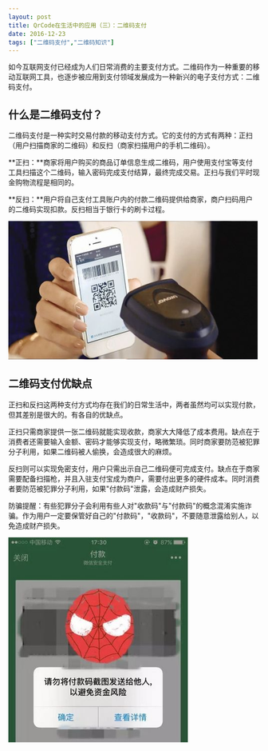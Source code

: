 ```yaml
---
layout: post
title: QrCode在生活中的应用（三）：二维码支付
date: 2016-12-23
tags: ["二维码支付","二维码知识"]
---
```


如今互联网支付已经成为人们日常消费的主要支付方式。二维码作为一种重要的移动互联网工具，也逐步被应用到支付领域发展成为一种新兴的电子支付方式：二维码支付。

## 什么是二维码支付？

二维码支付是一种实时交易付款的移动支付方式。它的支付的方式有两种：正扫（用户扫描商家的二维码）和反扫（商家扫描用户的手机二维码）。

**正扫：**商家将用户购买的商品订单信息生成二维码，用户使用支付宝等支付工具扫描这个二维码，输入密码完成支付结算，最终完成交易。正扫与我们平时现金购物流程是相同的。

**反扫：**用户将自己支付工具账户内的付款二维码提供给商家，商户扫码用户的二维码实现扣款。反扫相当于银行卡的刷卡过程。

![](imgs/p252_1.jpg)

## 二维码支付优缺点

正扫和反扫这两种支付方式均存在我们的日常生活中，两者虽然均可以实现付款，但其差别是很大的。有各自的优缺点。

正扫只需商家提供一张二维码就能实现收款，商家大大降低了成本费用。缺点在于消费者还需要输入金额、密码才能够实现支付，略微繁琐。同时商家要防范被犯罪分子利用，如果二维码被人偷换，会造成很大的麻烦。

反扫则可以实现免密支付，用户只需出示自己二维码便可完成支付。缺点在于商家需要配备扫描枪，并且入驻支付宝成为商户，需要付出更多的硬件成本。同时消费者要防范被犯罪分子利用，如果"付款码"泄露，会造成财产损失。

防骗提醒：有些犯罪分子会利用有些人对"收款码"与"付款码"的概念混淆实施诈骗。作为用户一定要保管好自己的"付款码"，"收款码"，不要随意泄露给别人，以免造成财产损失。

![](imgs/p252_2.jpg)
